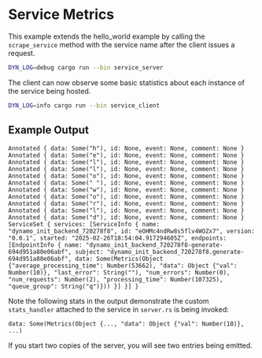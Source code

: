 # Service Metrics

This example extends the hello_world example by calling the `scrape_service` method
with the service name after the client issues a request.

```bash
DYN_LOG=debug cargo run --bin service_server
```

The client can now observe some basic statistics about each instance of the service
being hosted.

```bash
DYN_LOG=info cargo run --bin service_client
```

## Example Output
```
Annotated { data: Some("h"), id: None, event: None, comment: None }
Annotated { data: Some("e"), id: None, event: None, comment: None }
Annotated { data: Some("l"), id: None, event: None, comment: None }
Annotated { data: Some("l"), id: None, event: None, comment: None }
Annotated { data: Some("o"), id: None, event: None, comment: None }
Annotated { data: Some(" "), id: None, event: None, comment: None }
Annotated { data: Some("w"), id: None, event: None, comment: None }
Annotated { data: Some("o"), id: None, event: None, comment: None }
Annotated { data: Some("r"), id: None, event: None, comment: None }
Annotated { data: Some("l"), id: None, event: None, comment: None }
Annotated { data: Some("d"), id: None, event: None, comment: None }
ServiceSet { services: [ServiceInfo { name: "dynamo_init_backend_720278f8", id: "eOHMc4ndRw8s5flv4WOZx7", version: "0.0.1", started: "2025-02-26T18:54:04.917294605Z", endpoints: [EndpointInfo { name: "dynamo_init_backend_720278f8-generate-694d951a80e06abf", subject: "dynamo_init_backend_720278f8.generate-694d951a80e06abf", data: Some(Metrics(Object {"average_processing_time": Number(53662), "data": Object {"val": Number(10)}, "last_error": String(""), "num_errors": Number(0), "num_requests": Number(2), "processing_time": Number(107325), "queue_group": String("q")})) }] }] }
```

Note the following stats in the output demonstrate the custom
`stats_handler` attached to the service in `server.rs` is being invoked:
```
data: Some(Metrics(Object {..., "data": Object {"val": Number(10)}, ...)
```

If you start two copies of the server, you will see two entries being emitted.
